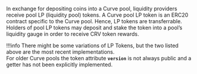 In exchange for depositing coins into a Curve pool, liquidity providers receive pool LP (liquidity pool) tokens. A Curve pool LP token is an ERC20 contract specific to the Curve pool. Hence, LP tokens are transferrable. Holders of pool LP tokens may deposit and stake the token into a pool’s liquidity gauge in order to receive CRV token rewards. 

!!!info 
    There might be some variations of LP Tokens, but the two listed above are the most recent implementations.  
    For older Curve pools the token attribute **`version`** is not always public and a getter has not been explicitly implemented.